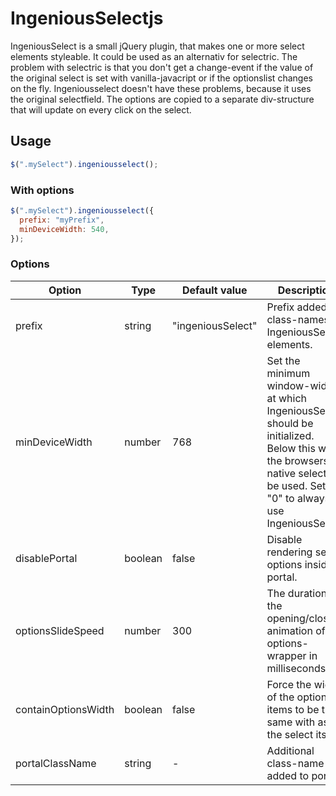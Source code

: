 # IngeniousSelectjs

IngeniousSelect is a small jQuery plugin, that makes one or more select elements styleable. It could be used as an alternativ for selectric. The problem with selectric is that you don't get a change-event if the value of the original select is set with vanilla-javacript or if the optionslist changes on the fly. Ingeniousselect doesn't have these problems, because it uses the original selectfield. The options are copied to a separate div-structure that will update on every click on the select.

## Usage

```javascript
$(".mySelect").ingeniousselect();
```

### With options

```javascript
$(".mySelect").ingeniousselect({
  prefix: "myPrefix",
  minDeviceWidth: 540,
});
```

### Options

| Option              | Type    | Default value     | Description                                                                                                                                                                     |
| ------------------- | ------- | ----------------- | ------------------------------------------------------------------------------------------------------------------------------------------------------------------------------- |
| prefix              | string  | "ingeniousSelect" | Prefix added to class-names of IngeniousSelect elements.                                                                                                                        |
| minDeviceWidth      | number  | 768               | Set the minimum window-width at which IngeniousSelect should be initialized. Below this with the browsers native select will be used. Set to "0" to always use IngeniousSelect. |
| disablePortal       | boolean | false             | Disable rendering select options inside portal.                                                                                                                                 |
| optionsSlideSpeed   | number  | 300               | The duration of the opening/closing animation of the options-wrapper in milliseconds.                                                                                           |
| containOptionsWidth | boolean | false             | Force the width of the option-items to be the same with as the select itself.                                                                                                   |
| portalClassName     | string  | -                 | Additional class-name added to portal.                                                                                                                                          |
